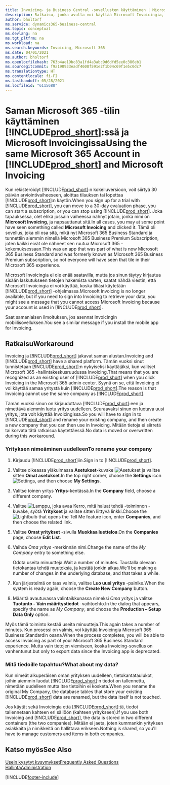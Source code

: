 ```yaml
---
title: Invoicing- ja Business Central -sovellusten käyttäminen | Microsoft Docs
description: Ratkaisu, jonka avulla voi käyttää Microsoft Invoicingia, kun olet rekisteröitynyt Dynamics 365 Business Centraliin.
author: bholtorf
ms.service: dynamics365-business-central
ms.topic: conceptual
ms.devlang: na
ms.tgt_pltfrm: na
ms.workload: na
ms.search.keywords: Invoicing, Microsoft 365
ms.date: 04/01/2021
ms.author: bholtorf
ms.openlocfilehash: 763b4ae19bc83a1fd4a3abc9d6dfd5ee0c386eb1
ms.sourcegitcommit: f9a190933eadf4608f591e2f1b04c69f1e5c0dc7
ms.translationtype: HT
ms.contentlocale: fi-FI
ms.lasthandoff: 05/28/2021
ms.locfileid: "6115688"
---
```

# <a name="using-the-same-microsoft-365-account-in-prod_short-and-microsoft-invoicing"></a><span data-ttu-id="b8a15-103">Saman Microsoft 365 -tilin käyttäminen [!INCLUDE[prod_short](includes/prod_long.md)]:ssä ja Microsoft Invoicingissa</span><span class="sxs-lookup"><span data-stu-id="b8a15-103">Using the same Microsoft 365 Account in [!INCLUDE[prod_short](includes/prod_long.md)] and Microsoft Invoicing</span></span>
<span data-ttu-id="b8a15-104">Kun rekisteröidyt [!INCLUDE[prod_short](includes/prod_short.md)]:n kokeiluversioon, voit siirtyä 30 päivän arviointivaiheeseen, aloittaa tilauksen tai lopettaa [!INCLUDE[prod_short](includes/prod_short.md)]:n käytön.</span><span class="sxs-lookup"><span data-stu-id="b8a15-104">When you sign up for a trial with [!INCLUDE[prod_short](includes/prod_short.md)], you can move to a 30-day evaluation phase, you can start a subscription, or you can stop using [!INCLUDE[prod_short](includes/prod_short.md)].</span></span> <span data-ttu-id="b8a15-105">Joka tapauksessa, olet ehkä jossain vaiheessa nähnyt jotain, jonka nimi on **Microsoft Invoicing**, ja napsauttanut sitä.</span><span class="sxs-lookup"><span data-stu-id="b8a15-105">In all cases, you may at some point have seen something called **Microsoft Invoicing** and clicked it.</span></span> <span data-ttu-id="b8a15-106">Tämä oli sovellus, joka oli osa sitä, mikä nyt Microsoft 365 Business Standard ja tunnettiin aiemmin nimellä Microsoft 365 Business Premium Subscription, joten kaikki eivät ole nähneet sen ruutua Microsoft 365 -kokemuksessaan.</span><span class="sxs-lookup"><span data-stu-id="b8a15-106">This was an app that was part of what is now Microsoft 365 Business Standard and was formerly known as Microsoft 365 Business Premium subscription, so not everyone will have seen that tile in their Microsoft 365 experience.</span></span>  

<span data-ttu-id="b8a15-107">Microsoft Invoicingia ei ole enää saatavilla, mutta jos sinun täytyy kirjautua sisään laskutukseen tietojen hakemista varten, saatat nähdä viestin, että Microsoft Invoicingia ei voi käyttää, koska tiliäsi käytetään [!INCLUDE[prod_short](includes/prod_short.md)] -ohjelmassa.</span><span class="sxs-lookup"><span data-stu-id="b8a15-107">Microsoft Invoicing is no longer available, but if you need to sign into Invoicing to retrieve your data, you might see a message that you cannot access Microsoft Invoicing because your account is used in [!INCLUDE[prod_short](includes/prod_short.md)].</span></span>  

<span data-ttu-id="b8a15-108">Saat samanlaisen ilmoituksen, jos asennat Invoicingin mobiilisovelluksen.</span><span class="sxs-lookup"><span data-stu-id="b8a15-108">You see a similar message if you install the mobile app for Invoicing.</span></span>  

## <a name="workaround"></a><span data-ttu-id="b8a15-109">Ratkaisu</span><span class="sxs-lookup"><span data-stu-id="b8a15-109">Workaround</span></span>
<span data-ttu-id="b8a15-110">Invoicing ja [!INCLUDE[prod_short](includes/prod_short.md)] jakavat saman alustan.</span><span class="sxs-lookup"><span data-stu-id="b8a15-110">Invoicing and [!INCLUDE[prod_short](includes/prod_short.md)] have a shared platform.</span></span> <span data-ttu-id="b8a15-111">Tämän vuoksi sinut tunnistetaan [!INCLUDE[prod_short](includes/prod_short.md)]:n nykyiseksi käyttäjäksi, kun valitset Microsoft 365 -hallintakeskusruudussa Invoicing.</span><span class="sxs-lookup"><span data-stu-id="b8a15-111">That means that you are recognized as an existing user of [!INCLUDE[prod_short](includes/prod_short.md)] when you click Invoicing in the Microsoft 365 admin center.</span></span> <span data-ttu-id="b8a15-112">Syynä on se, että Invoicing ei voi käyttää samaa yritystä kuin [!INCLUDE[prod_short](includes/prod_short.md)].</span><span class="sxs-lookup"><span data-stu-id="b8a15-112">The reason is that Invoicing cannot use the same company as [!INCLUDE[prod_short](includes/prod_short.md)].</span></span>  

<span data-ttu-id="b8a15-113">Tämän vuoksi sinun on kirjauduttava [!INCLUDE[prod_short](includes/prod_short.md)]:een ja nimettävä aiemmin luotu yritys uudelleen. Seuraavaksi sinun on luotava uusi yritys, jota voit käyttää Invoicingissa.</span><span class="sxs-lookup"><span data-stu-id="b8a15-113">So you will have to sign in to [!INCLUDE[prod_short](includes/prod_short.md)] and rename your existing company, and then create a new company that you can then use in Invoicing.</span></span> <span data-ttu-id="b8a15-114">Mitään tietoja ei siirretä tai korvata tätä ratkaisua käytettäessä.</span><span class="sxs-lookup"><span data-stu-id="b8a15-114">No data is moved or overwritten during this workaround.</span></span>

### <a name="to-rename-your-company"></a><span data-ttu-id="b8a15-115">Yrityksen nimeäminen uudelleen</span><span class="sxs-lookup"><span data-stu-id="b8a15-115">To rename your company</span></span>
1. <span data-ttu-id="b8a15-116">Kirjaudu [!INCLUDE[prod_short](includes/prod_short.md)]iin.</span><span class="sxs-lookup"><span data-stu-id="b8a15-116">Sign in to [!INCLUDE[prod_short](includes/prod_short.md)].</span></span>
2. <span data-ttu-id="b8a15-117">Valitse oikeassa yläkulmassa **Asetukset**-kuvake ![Asetukset](media/ui-experience/settings_icon_small.png "Roolikeskuksen Asetukset-kuvake") ja valitse sitten **Omat asetukset**.</span><span class="sxs-lookup"><span data-stu-id="b8a15-117">In the top right corner, choose the **Settings** icon ![Settings](media/ui-experience/settings_icon_small.png "Settings icon for role center"), and then choose **My Settings**.</span></span>
3. <span data-ttu-id="b8a15-118">Valitse toinen yritys **Yritys**-kentässä.</span><span class="sxs-lookup"><span data-stu-id="b8a15-118">In the **Company** field, choose a different company.</span></span>
4. <span data-ttu-id="b8a15-119">Valitse ![Lamppu, joka avaa Kerro, mitä haluat tehdä -toiminnon](media/ui-search/search_small.png "Kerro, mitä haluat tehdä") -kuvake, syötä **Yritykset** ja valitse sitten liittyvä linkki.</span><span class="sxs-lookup"><span data-stu-id="b8a15-119">Choose the ![Lightbulb that opens the Tell Me feature](media/ui-search/search_small.png "Tell me what you want to do") icon, enter **Companies**, and then choose the related link.</span></span>  
5. <span data-ttu-id="b8a15-120">Valitse **Omat yritykset** -sivulla **Muokkaa luetteloa**.</span><span class="sxs-lookup"><span data-stu-id="b8a15-120">On the **Companies** page, choose **Edit List**.</span></span>  
6. <span data-ttu-id="b8a15-121">Vaihda *Oma yritys* -merkinnän nimi.</span><span class="sxs-lookup"><span data-stu-id="b8a15-121">Change the name of the *My Company* entry to something else.</span></span>  

    <span data-ttu-id="b8a15-122">Odota useita minuutteja.</span><span class="sxs-lookup"><span data-stu-id="b8a15-122">Wait a number of minutes.</span></span> <span data-ttu-id="b8a15-123">Taustalla olevaan tietokantaa tehdä muutoksia, ja kestää jonkin aikaa.</span><span class="sxs-lookup"><span data-stu-id="b8a15-123">We’ll be making a number of changes in the underlying database, and that takes a while.</span></span>
7.  <span data-ttu-id="b8a15-124">Kun järjestelmä on taas valmis, valitse **Luo uusi yritys** -painike.</span><span class="sxs-lookup"><span data-stu-id="b8a15-124">When the system is ready again, choose the **Create New Company** button.</span></span>  
8.  <span data-ttu-id="b8a15-125">Määritä avautuvassa valintaikkunassa nimeksi *Oma yritys* ja valitse **Tuotanto - Vain määritystiedot** -vaihtoehto.</span><span class="sxs-lookup"><span data-stu-id="b8a15-125">In the dialog that appears, specify the name as *My Company*, and choose the **Production – Setup Data Only** option.</span></span>  

<span data-ttu-id="b8a15-126">Myös tämä toiminto kestää useita minuutteja.</span><span class="sxs-lookup"><span data-stu-id="b8a15-126">This again takes a number of minutes.</span></span> <span data-ttu-id="b8a15-127">Kun prosessi on valmis, voi käyttää Invoicingia Microsoft 365 Business Standardin osana.</span><span class="sxs-lookup"><span data-stu-id="b8a15-127">When the process completes, you will be able to access Invoicing as part of your Microsoft 365 Business Standard experience.</span></span> <span data-ttu-id="b8a15-128">Mutta vain tietojen viemiseen, koska Invoicing-sovellus on vanhentunut.</span><span class="sxs-lookup"><span data-stu-id="b8a15-128">but only to export data since the Invoicing app is deprecated.</span></span>  

### <a name="what-about-my-data"></a><span data-ttu-id="b8a15-129">Mitä tiedoille tapahtuu?</span><span class="sxs-lookup"><span data-stu-id="b8a15-129">What about my data?</span></span>
<span data-ttu-id="b8a15-130">Kun nimeät alkuperäisen oman yrityksen uudelleen, tietokantataulukot, joihin aiemmin luodut [!INCLUDE[prod_short](includes/prod_short.md)]:n tiedot on tallennettu, nimetään uudelleen mutta itse tietoihin ei kosketa.</span><span class="sxs-lookup"><span data-stu-id="b8a15-130">When you rename the original My Company, the database tables that store your existing [!INCLUDE[prod_short](includes/prod_short.md)] data are renamed, but the data itself is not touched.</span></span>  

<span data-ttu-id="b8a15-131">Jos käytät sekä Invoicingia että [!INCLUDE[prod_short](includes/prod_short.md)]:tä, tiedot tallennetaan kahteen eri säilöön (kahteen yritykseen).</span><span class="sxs-lookup"><span data-stu-id="b8a15-131">If you use both Invoicing and [!INCLUDE[prod_short](includes/prod_short.md)], the data is stored in two different containers (the two companies).</span></span> <span data-ttu-id="b8a15-132">Mitään ei jaeta, joten kummankin yrityksen asiakkaita ja nimikkeitä on hallittava erikseen.</span><span class="sxs-lookup"><span data-stu-id="b8a15-132">Nothing is shared, so you'll have to manage customers and items in both companies.</span></span>  

## <a name="see-also"></a><span data-ttu-id="b8a15-133">Katso myös</span><span class="sxs-lookup"><span data-stu-id="b8a15-133">See Also</span></span>
[<span data-ttu-id="b8a15-134">Usein kysytyt kysymykset</span><span class="sxs-lookup"><span data-stu-id="b8a15-134">Frequently Asked Questions</span></span>](across-faq.yml)  
[<span data-ttu-id="b8a15-135">Hallinta</span><span class="sxs-lookup"><span data-stu-id="b8a15-135">Administration</span></span>](admin-setup-and-administration.md)  


[!INCLUDE[footer-include](includes/footer-banner.md)]
